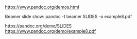 https://www.pandoc.org/demos.html

Beamer slide show:
pandoc -t beamer SLIDES -o example8.pdf

https://pandoc.org/demo/SLIDES
https://www.pandoc.org/demo/example8.pdf
